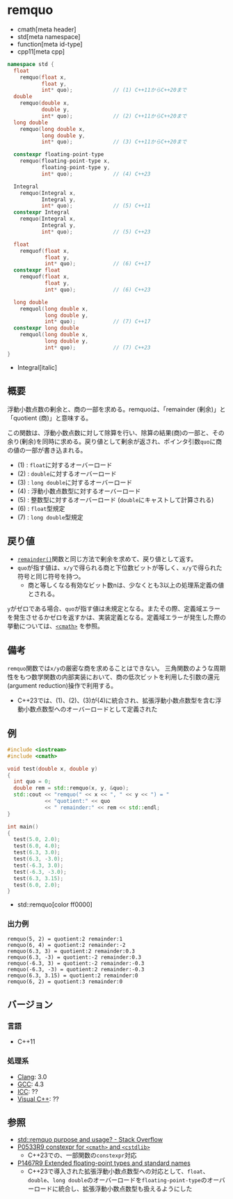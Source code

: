 # remquo
* cmath[meta header]
* std[meta namespace]
* function[meta id-type]
* cpp11[meta cpp]

```cpp
namespace std {
  float
    remquo(float x,
           float y,
           int* quo);             // (1) C++11からC++20まで
  double
    remquo(double x,
           double y,
           int* quo);             // (2) C++11からC++20まで
  long double
    remquo(long double x,
           long double y,
           int* quo);             // (3) C++11からC++20まで

  constexpr floating-point-type
    remquo(floating-point-type x,
           floating-point-type y,
           int* quo);             // (4) C++23

  Integral
    remquo(Integral x,
           Integral y,
           int* quo);             // (5) C++11
  constexpr Integral
    remquo(Integral x,
           Integral y,
           int* quo);             // (5) C++23

  float
    remquof(float x,
            float y,
            int* quo);            // (6) C++17
  constexpr float
    remquof(float x,
            float y,
            int* quo);            // (6) C++23

  long double
    remquol(long double x,
            long double y,
            int* quo);            // (7) C++17
  constexpr long double
    remquol(long double x,
            long double y,
            int* quo);            // (7) C++23
}
```
* Integral[italic]

## 概要
浮動小数点数の剰余と、商の一部を求める。remquoは、「remainder (剰余)」と「quotient (商)」と意味する。

この関数は、浮動小数点数に対して除算を行い、除算の結果(商)の一部と、その余り(剰余)を同時に求める。戻り値として剰余が返され、ポインタ引数`quo`に商の値の一部が書き込まれる。

- (1) : `float`に対するオーバーロード
- (2) : `double`に対するオーバーロード
- (3) : `long double`に対するオーバーロード
- (4) : 浮動小数点数型に対するオーバーロード
- (5) : 整数型に対するオーバーロード (`double`にキャストして計算される)
- (6) : `float`型規定
- (7) : `long double`型規定


## 戻り値
- [`remainder()`](remainder.md)関数と同じ方法で剰余を求めて、戻り値として返す。
- `quo`が指す値は、`x/y`で得られる商と下位数ビットが等しく、`x/y`で得られた符号と同じ符号を持つ。
    - 商と等しくなる有効なビット数nは、少なくとも3以上の処理系定義の値とされる。

`y`がゼロである場合、`quo`が指す値は未規定となる。またその際、定義域エラーを発生させるかゼロを返すかは、実装定義となる。定義域エラーが発生した際の挙動については、[`<cmath>`](../cmath.md) を参照。


## 備考
`remquo`関数では`x/y`の厳密な商を求めることはできない。
三角関数のような周期性をもつ数学関数の内部実装において、商の低次ビットを利用した引数の還元(argument reduction)操作で利用する。

- C++23では、(1)、(2)、(3)が(4)に統合され、拡張浮動小数点数型を含む浮動小数点数型へのオーバーロードとして定義された


## 例
```cpp example
#include <iostream>
#include <cmath>

void test(double x, double y)
{
  int quo = 0;
  double rem = std::remquo(x, y, &quo);
  std::cout << "remquo(" << x << ", " << y << ") = "
            << "quotient:" << quo
            << " remainder:" << rem << std::endl;
}

int main()
{
  test(5.0, 2.0);
  test(6.0, 4.0);
  test(6.3, 3.0);
  test(6.3, -3.0);
  test(-6.3, 3.0);
  test(-6.3, -3.0);
  test(6.3, 3.15);
  test(6.0, 2.0);
}
```
* std::remquo[color ff0000]

### 出力例
```
remquo(5, 2) = quotient:2 remainder:1
remquo(6, 4) = quotient:2 remainder:-2
remquo(6.3, 3) = quotient:2 remainder:0.3
remquo(6.3, -3) = quotient:-2 remainder:0.3
remquo(-6.3, 3) = quotient:-2 remainder:-0.3
remquo(-6.3, -3) = quotient:2 remainder:-0.3
remquo(6.3, 3.15) = quotient:2 remainder:0
remquo(6, 2) = quotient:3 remainder:0
```

## バージョン
### 言語
- C++11

### 処理系
- [Clang](/implementation.md#clang): 3.0
- [GCC](/implementation.md#gcc): 4.3
- [ICC](/implementation.md#icc): ??
- [Visual C++](/implementation.md#visual_cpp): ??


## 参照
- [std::remquo purpose and usage? - Stack Overflow](https://stackoverflow.com/q/11074865/684921)
- [P0533R9 constexpr for `<cmath>` and `<cstdlib>`](https://www.open-std.org/jtc1/sc22/wg21/docs/papers/2021/p0533r9.pdf)
    - C++23での、一部関数の`constexpr`対応
- [P1467R9 Extended floating-point types and standard names](https://www.open-std.org/jtc1/sc22/wg21/docs/papers/2022/p1467r9.html)
    - C++23で導入された拡張浮動小数点数型への対応として、`float`、`double`、`long double`のオーバーロードを`floating-point-type`のオーバーロードに統合し、拡張浮動小数点数型も扱えるようにした
